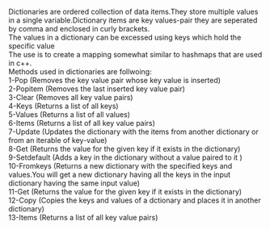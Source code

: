 Dictionaries are ordered collection of data items.They store multiple values in a single variable.Dictionary items are key values-pair they are seperated by comma and enclosed in curly brackets.
<br>
The values in a dictionary can be excessed using keys which hold the specific value 
<br>
The use is to create a mapping somewhat similar to  hashmaps that  are used in c++.
<br>
Methods used in dictionaries are follwoing:
<br>
1-Pop  (Removes the key value pair whose key value is inserted)
<br>
2-Popitem (Removes the last inserted key value pair)
<br>
3-Clear (Removes all key value pairs)
<br>
4-Keys (Returns a list of all keys)
<br>
5-Values (Returns a list of all values)
<br>
6-Items (Returns a list of all key value pairs)
<br>
7-Update (Updates the dictionary with the items from another dictionary or from an iterable of key-value)
<br>
8-Get (Returns the value for the given key if it exists in the dictionary)
<br>
9-Setdefault (Adds a key in the dictionary without a value paired to it )
<br>
10-Fromkeys (Returns a new dictionary with the specified keys and values.You will get a new dictionary having all the keys in the input dictionary having the same input value)
<br>
11-Get (Returns the value for the given key if it exists in the dictionary)
<br>
12-Copy   (Copies the keys and values of a dctionary and places it in another dictionary)
<br>
13-Items (Returns a list of all key value pairs)



